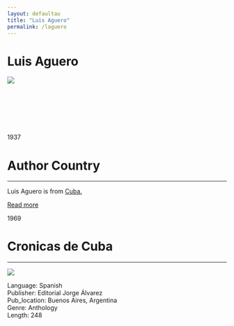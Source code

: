 ```yaml
---
layout: defaultau
title: "Luis Aguero"
permalink: /laguero
---
```

<!-- partial:index.partial.html -->
<div class="content">
    <h1>Luis Aguero</h1>
    <div class="quote">
        <div><img src="https://www.ecured.cu/images/thumb/5/52/Lu%C3%ADs_Ag%C3%BCero.png/260px-Lu%C3%ADs_Ag%C3%BCero.png" class="logo"></div>
    </div>
    <div class="timeline">
        <div style="padding-bottom:100px;"></div>
        <div class="block">
            <div class="date right"><p class="right"> 1937 </p></div>
            <div class="dot"></div>
            <div class="left first">
            <div class="author_country">
                <h1>Author Country</h1><hr>
          <div class="aclocation">  <p>Luis Aguero is from <a href="http://localhost:4000/14">Cuba.</a></p></div>
              <div class="acreadmore">  <a href="#" target="_blank">Read more</a></div>
            </div>
       <div class="block">
            <div class="date left"><p class="left">1969</p></div>
            <div class="dot"></div>
            <div class="right hide">
                <h1>Cronicas de Cuba</h1><hr>
                <p><img src="https://images-na.ssl-images-amazon.com/images/I/51UsknvqVaL._SX373_BO1,204,203,200_.jpg"></p>
                <p>Language: Spanish<br/>
                Publisher: Editorial Jorge Álvarez<br/>
                Pub_location: Buenos Aires, Argentina<br/>
                Genre: Anthology<br/>
                Length: 248</p>
            </div>
        </div>
